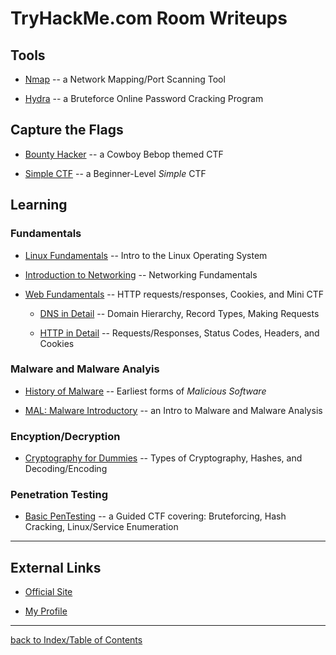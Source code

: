 # TryHackMe.com Room Writeups


## Tools

* [Nmap](thmNmap.md) -- a Network Mapping/Port Scanning Tool

* [Hydra](thmHydra.md) -- a Bruteforce Online Password Cracking Program


## Capture the Flags

* [Bounty Hacker](thmBountyHacker.md) -- a Cowboy Bebop themed CTF

* [Simple CTF](thmSimpleCTF.md) -- a Beginner-Level *Simple* CTF


## Learning

### Fundamentals

* [Linux Fundamentals](thmLinuxFundamentals.md) -- Intro to the Linux Operating System

* [Introduction to Networking](thmIntroNetworking.md) -- Networking Fundamentals

* [Web Fundamentals](thmWebFundamentals.md) -- HTTP requests/responses, Cookies, and Mini CTF

    - [DNS in Detail](thmDNSinDetail.md) -- Domain Hierarchy, Record Types, Making Requests 

    - [HTTP in Detail](thmHTTPinDetail.md) -- Requests/Responses, Status Codes, Headers, and Cookies

### Malware and Malware Analyis

* [History of Malware](thmHistoryofMalware.md) -- Earliest forms of *Malicious Software*

* [MAL: Malware Introductory](thmMalIntro.md) -- an Intro to Malware and Malware Analysis

### Encyption/Decryption

* [Cryptography for Dummies](thmCryptforDummies.md) -- Types of Cryptography, Hashes, and Decoding/Encoding

### Penetration Testing

* [Basic PenTesting](thmBasicPenTesting.md) -- a Guided CTF covering: Bruteforcing, Hash Cracking, Linux/Service Enumeration


---
## External Links

* [Official Site](https://tryhackme.com/)

* [My Profile](https://tryhackme.com/p/gesteratops)

---
[back to Index/Table of Contents](index.md)
